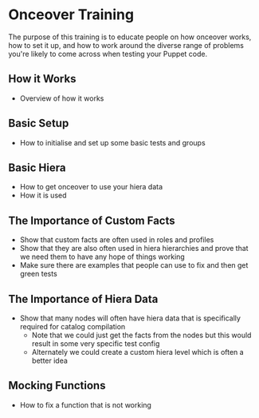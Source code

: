 # Onceover Training

The purpose of this training is to educate people on how onceover works, how to set it up, and how to work around the diverse range of problems you're likely to come across when testing your Puppet code.

## How it Works

* Overview of how it works

## Basic Setup

* How to initialise and set up some basic tests and groups

## Basic Hiera

* How to get onceover to use your hiera data
* How it is used

## The Importance of Custom Facts

* Show that custom facts are often used in roles and profiles
* Show that they are also often used in hiera hierarchies and prove that we need them to have any hope of things working
* Make sure there are examples that people can use to fix and then get green tests

## The Importance of Hiera Data

* Show that many nodes will often have hiera data that is specifically required for catalog compilation
  * Note that we could just get the facts from the nodes but this would result in some very specific test config
  * Alternately we could create a custom hiera level which is often a better idea

## Mocking Functions

* How to fix a function that is not working

